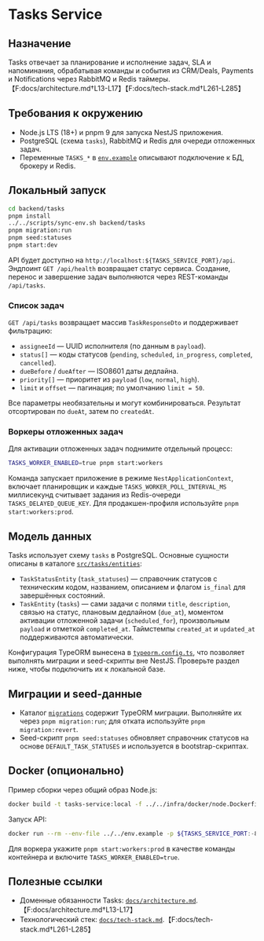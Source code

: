 # Tasks Service

## Назначение
Tasks отвечает за планирование и исполнение задач, SLA и напоминания, обрабатывая команды и события из CRM/Deals, Payments и Notifications через RabbitMQ и Redis таймеры.【F:docs/architecture.md†L13-L17】【F:docs/tech-stack.md†L261-L285】

## Требования к окружению
- Node.js LTS (18+) и pnpm 9 для запуска NestJS приложения.
- PostgreSQL (схема `tasks`), RabbitMQ и Redis для очереди отложенных задач.
- Переменные `TASKS_*` в [`env.example`](../../env.example) описывают подключение к БД, брокеру и Redis.

## Локальный запуск
```bash
cd backend/tasks
pnpm install
../../scripts/sync-env.sh backend/tasks
pnpm migration:run
pnpm seed:statuses
pnpm start:dev
```

API будет доступно на `http://localhost:${TASKS_SERVICE_PORT}/api`. Эндпоинт `GET /api/health` возвращает статус сервиса. Создание, перенос и завершение задач выполняются через REST-команды `/api/tasks`.

### Список задач
`GET /api/tasks` возвращает массив `TaskResponseDto` и поддерживает фильтрацию:

- `assigneeId` — UUID исполнителя (по данным в `payload`).
- `status[]` — коды статусов (`pending`, `scheduled`, `in_progress`, `completed`, `cancelled`).
- `dueBefore` / `dueAfter` — ISO8601 даты дедлайна.
- `priority[]` — приоритет из `payload` (`low`, `normal`, `high`).
- `limit` и `offset` — пагинация; по умолчанию `limit = 50`.

Все параметры необязательны и могут комбинироваться. Результат отсортирован по `dueAt`, затем по `createdAt`.

### Воркеры отложенных задач
Для активации отложенных задач поднимите отдельный процесс:

```bash
TASKS_WORKER_ENABLED=true pnpm start:workers
```

Команда запускает приложение в режиме `NestApplicationContext`, включает планировщик и каждые `TASKS_WORKER_POLL_INTERVAL_MS` миллисекунд считывает задания из Redis-очереди `TASKS_DELAYED_QUEUE_KEY`. Для продакшен-профиля используйте `pnpm start:workers:prod`.

## Модель данных
Tasks использует схему `tasks` в PostgreSQL. Основные сущности описаны в каталоге [`src/tasks/entities`](src/tasks/entities/):

- `TaskStatusEntity` (`task_statuses`) — справочник статусов с техническим кодом, названием, описанием и флагом `is_final` для завершённых состояний.
- `TaskEntity` (`tasks`) — сами задачи с полями `title`, `description`, связью на статус, плановым дедлайном (`due_at`), моментом активации отложенной задачи (`scheduled_for`), произвольным `payload` и отметкой `completed_at`. Таймстемпы `created_at` и `updated_at` поддерживаются автоматически.

Конфигурация TypeORM вынесена в [`typeorm.config.ts`](typeorm.config.ts), что позволяет выполнять миграции и seed-скрипты вне NestJS. Проверьте раздел ниже, чтобы подключить их к локальной базе.

## Миграции и seed-данные
- Каталог [`migrations`](migrations/) содержит TypeORM миграции. Выполняйте их через `pnpm migration:run`; для отката используйте `pnpm migration:revert`.
- Seed-скрипт `pnpm seed:statuses` обновляет справочник статусов на основе `DEFAULT_TASK_STATUSES` и используется в bootstrap-скриптах.

## Docker (опционально)
Пример сборки через общий образ Node.js:

```bash
docker build -t tasks-service:local -f ../../infra/docker/node.Dockerfile .
```

Запуск API:

```bash
docker run --rm --env-file ../../env.example -p ${TASKS_SERVICE_PORT:-8086}:8086 tasks-service:local pnpm start:prod
```

Для воркера укажите `pnpm start:workers:prod` в качестве команды контейнера и включите `TASKS_WORKER_ENABLED=true`.

## Полезные ссылки
- Доменные обязанности Tasks: [`docs/architecture.md`](../../docs/architecture.md#1-общая-структура-сервисов).【F:docs/architecture.md†L13-L17】
- Технологический стек: [`docs/tech-stack.md`](../../docs/tech-stack.md#tasks).【F:docs/tech-stack.md†L261-L285】
